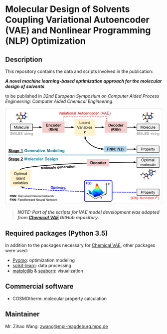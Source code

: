 # Molecular Design of Solvents Coupling Variational Autoencoder (VAE) and Nonlinear Programming (NLP) Optimization

## Description

This repository contains the data and scripts involved in the publication:

***A novel machine learning-based optimization approach for the molecular design of solvents***

to be published in *32nd European Symposium on Computer Aided Process Engineering: Computer Aided Chemical Engineering*.

<img src="https://github.com/zwang1995/SolventVAE/blob/main/SolventVAE.png" width="600">

> ***NOTE: Part of the scripts for VAE model development was adapted from [Chemical VAE](https://github.com/aspuru-guzik-group/chemical_vae) GitHub repository.***

## Required packages (Python 3.5)
In addition to the packages necessary for [Chemical VAE](https://github.com/aspuru-guzik-group/chemical_vae), other packages were used:
* [Pyomo](http://www.pyomo.org/): optimization modeling
* [scikit-learn](https://scikit-learn.org/stable/): data processing
* [matplotlib](https://matplotlib.org/) & [seaborn](https://seaborn.pydata.org/): visualization

## Commercial software
* COSMOtherm: molecular property calculation

## Maintainer
Mr. Zihao Wang: zwang@mpi-magdeburg.mpg.de
